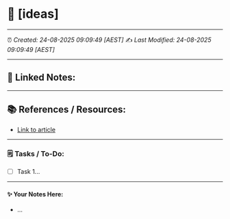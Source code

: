 # 📝 **[ideas]**

---

⏰ _Created: 24-08-2025 09:09:49 [AEST]_
✍️ _Last Modified: 24-08-2025 09:09:49 [AEST]_

---

## 🔗 **Linked Notes:**

---

## 📚 **References / Resources:**

- [Link to article](https://example.com)

---

### 🗒️ **Tasks / To-Do:**

- [ ] Task 1...

---

#### ✨ **Your Notes Here:**

- ...

